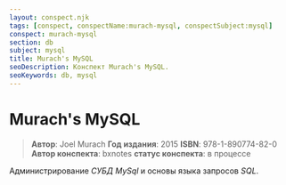 ```yaml
---
layout: conspect.njk
tags: [conspect, conspectName:murach-mysql, conspectSubject:mysql]
conspect: murach-mysql
section: db
subject: mysql
title: Murach's MySQL
seoDescription: Конспект Murach's MySQL.
seoKeywords: db, mysql
---
```

# Murach's MySQL

> **Автор**: Joel Murach
> **Год издания**: 2015
> **ISBN**: 978-1-890774-82-0
> **Автор конспекта**: bxnotes
> **статус конспекта**: в процессе

Администрирование *СУБД* *MySql* и основы языка запросов *SQL*.